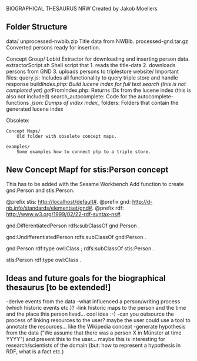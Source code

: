 BIOGRAPHICAL THESAURUS NRW
Created by Jakob Moellers

Folder Structure
----------------

data/
	unprocessed-nwbib.zip
		Title data from NWBib.
	processed-gnd.tar.gz
		Converted persons ready for insertion.

Concept Group/
	Lobid Extractor for downloading and inserting person data.
		extractorScript.sh
			Shell script that 
				1. reads the title-data
				2. downloads persons from GND
				3. uploads persons to triplestore
website/
	Important files:
		query.js: Includes all functionality to query triple store and handle response
		build*Index.php: Build lucene index for full text search (this is not completed yet)
		get*FromIndex.php: Returns IDs from the lucene index (this is also not included)
		search_autocomplete: Code for the autocomplete-functions
		*.json: Dumps of index
		index_* folders: Folders that contain the generated lucene index

Obsolete:

	Concept Maps/
		Old folder with obsolete concept maps.

	examples/
		Some examples how to connect php to a triple store.



New Concept Mapf for stis:Person concept
----------------------------------------
This has to be added with the Sesame Workbench Add function to create gnd:Person and stis:Person.

@prefix stis:    <http://localhost/default#>.
@prefix gnd:     <http://d-nb.info/standards/elementset/gnd#>.
@prefix rdf:     <http://www.w3.org/1999/02/22-rdf-syntax-ns#>.

gnd:DifferentiatedPerson
      rdfs:subClassOf gnd:Person .

gnd:UndifferentiatedPerson
      rdfs:subClassOf gnd:Person .

gnd:Person
      rdf:type owl:Class ;
      rdfs:subClassOf stis:Person .

stis:Person
      rdf:type owl:Class .



Ideas and future goals for the biographical thesaurus [to be extended!]
-----------------------------------------------------

-derive events from the data
-what influenced a person/writing process (which historic events etc.)?
-link historic maps to the person and the time and the place this person lived... cool idea :-)
-can you outsource the process of linking resources to the user? maybe the user could use a tool to annotate the resources... like the Wikipedia concept
-generate hypothesis from the data ("We assume that there was a person X in Münster at time YYYY") and present this to the user... maybe this is interesting for research/scientists of the domain (but: how to represent a hypothesis in RDF, what is a fact etc.)
